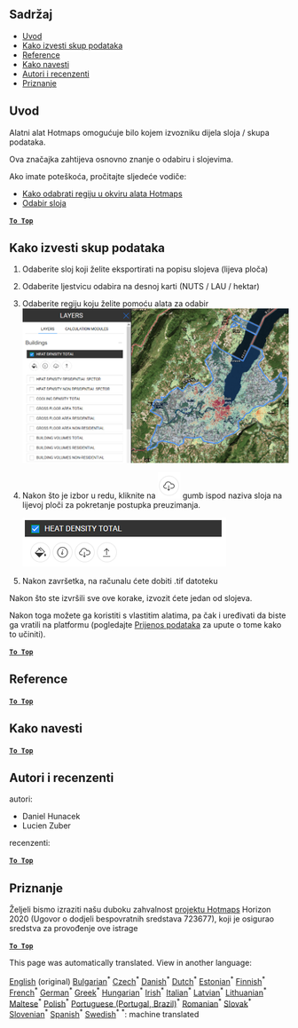 <h2> Sadržaj </h2><ul><li> <a href="#Introduction">Uvod</a> </li><li> <a href="#How-to-export-a-dataset">Kako izvesti skup podataka</a> </li><li> <a href="#References">Reference</a> </li><li> <a href="#How-to-cite">Kako navesti</a> </li><li> <a href="#Authors-and-reviewers">Autori i recenzenti</a> </li><li> <a href="#Acknowledgement">Priznanje</a> </li></ul><h2> Uvod </h2><p> Alatni alat Hotmaps omogućuje bilo kojem izvozniku dijela sloja / skupa podataka. </p><p> Ova značajka zahtijeva osnovno znanje o odabiru i slojevima. </p><p> Ako imate poteškoća, pročitajte sljedeće vodiče: </p><ul><li> <a href="hr-How-to-select-a-region-in-the-Hotmaps-toolbox">Kako odabrati regiju u okviru alata Hotmaps</a> </li><li> <a href="hr-Layer-section">Odabir sloja</a> </li></ul><p><ins> <code><strong><a href="#table-of-contents">To Top</a></strong></code> </ins> </p><h2> Kako izvesti skup podataka </h2><ol><li><p> Odaberite sloj koji želite eksportirati na popisu slojeva (lijeva ploča) </p></li><li><p> Odaberite ljestvicu odabira na desnoj karti (NUTS / LAU / hektar) </p></li><li><p> Odaberite regiju koju želite pomoću alata za odabir <img alt="export_selection" src="images/export_selection.png"/></p></li><li><p> Nakon što je izbor u redu, kliknite na <img alt="gumb za izvoz" src="images/layer-export-btn.png"/> gumb ispod naziva sloja na lijevoj ploči za pokretanje postupka preuzimanja. </p><p><img alt="opcije slojeva" src="images/layer-options.png"/></p></li><li><p> Nakon završetka, na računalu ćete dobiti .tif datoteku </p></li></ol><p> Nakon što ste izvršili sve ove korake, izvozit ćete jedan od slojeva. </p><p> Nakon toga možete ga koristiti s vlastitim alatima, pa čak i uređivati da biste ga vratili na platformu (pogledajte <a href="Data_upload">Prijenos podataka</a> za upute o tome kako to učiniti). </p><p><ins> <code><strong><a href="#table-of-contents">To Top</a></strong></code> </ins> </p><h2> Reference </h2><p><ins> <code><strong><a href="#table-of-contents">To Top</a></strong></code> </ins> </p><h2> Kako navesti </h2><p><ins> <code><strong><a href="#table-of-contents">To Top</a></strong></code> </ins> </p><h2> Autori i recenzenti </h2><p> autori: </p><ul><li> Daniel Hunacek </li><li> Lucien Zuber </li></ul><p> recenzenti: </p><p><ins> <code><strong><a href="#table-of-contents">To Top</a></strong></code> </ins> </p><h2> Priznanje </h2><p> Željeli bismo izraziti našu duboku zahvalnost <a href="https://www.hotmaps-project.eu">projektu Hotmaps</a> Horizon 2020 (Ugovor o dodjeli bespovratnih sredstava 723677), koji je osigurao sredstva za provođenje ove istrage </p><p><ins> <code><strong><a href="#table-of-contents">To Top</a></strong></code> </ins> </p>

This page was automatically translated. View in another language:

[English](en-Data-export-functionalities) (original) [Bulgarian](bg-Data-export-functionalities)<sup>\*</sup>  [Czech](cs-Data-export-functionalities)<sup>\*</sup> [Danish](da-Data-export-functionalities)<sup>\*</sup> [Dutch](nl-Data-export-functionalities)<sup>\*</sup> [Estonian](et-Data-export-functionalities)<sup>\*</sup> [Finnish](fi-Data-export-functionalities)<sup>\*</sup> [French](fr-Data-export-functionalities)<sup>\*</sup> [German](de-Data-export-functionalities)<sup>\*</sup> [Greek](el-Data-export-functionalities)<sup>\*</sup> [Hungarian](hu-Data-export-functionalities)<sup>\*</sup> [Irish](ga-Data-export-functionalities)<sup>\*</sup> [Italian](it-Data-export-functionalities)<sup>\*</sup> [Latvian](lv-Data-export-functionalities)<sup>\*</sup> [Lithuanian](lt-Data-export-functionalities)<sup>\*</sup> [Maltese](mt-Data-export-functionalities)<sup>\*</sup> [Polish](pl-Data-export-functionalities)<sup>\*</sup> [Portuguese (Portugal, Brazil)](pt-Data-export-functionalities)<sup>\*</sup> [Romanian](ro-Data-export-functionalities)<sup>\*</sup> [Slovak](sk-Data-export-functionalities)<sup>\*</sup> [Slovenian](sl-Data-export-functionalities)<sup>\*</sup> [Spanish](es-Data-export-functionalities)<sup>\*</sup> [Swedish](sv-Data-export-functionalities)<sup>\*</sup>
<sup>\*</sup>: machine translated

